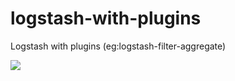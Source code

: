 # logstash-with-plugins
Logstash with plugins (eg:logstash-filter-aggregate) 

[![](https://images.microbadger.com/badges/image/thebizark/logstash-with-plugins.svg)](https://microbadger.com/images/thebizark/logstash-with-plugins "Get your own image badge on microbadger.com")
